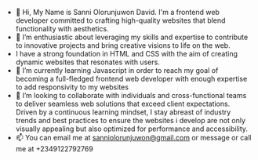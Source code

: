 - 👋 Hi, My Name is Sanni Olorunjuwon David. I'm a frontend web developer committed to crafting high-quality websites that blend functionality with aesthetics.
- 👀 I’m enthusiastic about leveraging my skills and expertise to contribute to innovative projects and bring creative visions to life on the web.
- I have a strong foundation in HTML and CSS with the aim of creating dynamic websites that resonates with users.
- 🌱 I’m currently learning Javascript in order to reach my goal of becoming a full-fledged frontend web developer with enough expertise to add responsivity to my websites
- 💞️ I’m looking to collaborate with individuals and cross-functional teams to deliver seamless web solutions that exceed client expectations. Driven by a continuous learning mindset, I stay abreast of industry trends and best practices to ensure the websites i develop are not only visually appealing but also optimized for performance and accessibility.
- 📫 You can email me at sanniolorunjuwon@gmail.com or message or call me at +2349122792769
<!---
Juwondavid10/Juwondavid10 is a ✨ special ✨ repository because its `README.md` (this file) appears on your GitHub profile.
You can click the Preview link to take a look at your changes.
--->
